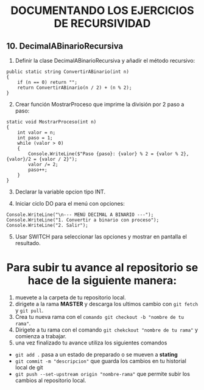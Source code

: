 <h1 align="center">DOCUMENTANDO LOS EJERCICIOS DE RECURSIVIDAD</h1>

## 10. DecimalABinarioRecursiva

1. Definir la clase DecimalABinarioRecursiva y añadir el método recursivo:

```
public static string ConvertirABinario(int n)
{
    if (n == 0) return "";
    return ConvertirABinario(n / 2) + (n % 2);
}
```

2. Crear función MostrarProceso que imprime la división por 2 paso a paso:

```
static void MostrarProceso(int n)
{
    int valor = n;
    int paso = 1;
    while (valor > 0)
    {
        Console.WriteLine($"Paso {paso}: {valor} % 2 = {valor % 2}, {valor}/2 = {valor / 2}");
        valor /= 2;
        paso++;
    }
}
```

3. Declarar la variable opcion tipo INT.

4. Iniciar ciclo DO para el menú con opciones:

```
Console.WriteLine("\n--- MENÚ DECIMAL A BINARIO ---");
Console.WriteLine("1. Convertir a binario con proceso");
Console.WriteLine("2. Salir");
```

5. Usar SWITCH para seleccionar las opciones y mostrar en pantalla el resultado.

<h1 align= center>Para subir tu avance al repositorio se hace de la siguiente manera: </h1>

1. muevete a la carpeta de tu repositorio local.
2. dirigete a la rama **MASTER** y descarga los ultimos cambio con `git fetch` y `git pull`.
3. Crea tu nueva rama con el `comando git checkout -b "nombre de tu rama"`.
4. Dirigete a tu rama con el comando `git chekckout "nombre de tu rama"` y comienza a trabajar.
5. una vez finalizado tu avance utiliza los siguientes comandos

- `git add .` pasa a un estado de preparado o se mueven a **stating**
- `git commit -m "descripcion"` que guarda los cambios en tu historial local de git
- `git push --set-upstream origin "nombre-rama"` que permite subir los cambios al repositorio local.
